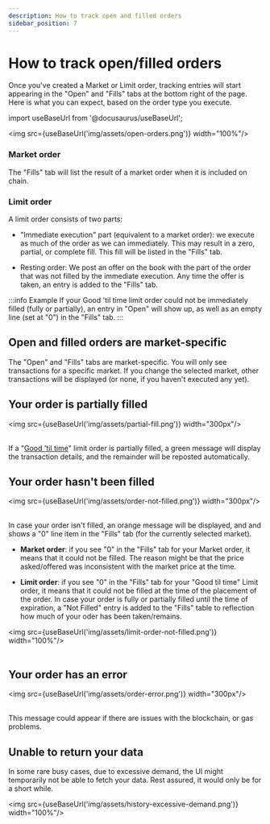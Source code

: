 ```yaml
---
description: How to track open and filled orders
sidebar_position: 7
---
```



# How to track open/filled orders

Once you've created a Market or Limit order, tracking entries will start appearing in the "Open" and "Fills" tabs at the bottom right of the page. Here is what you can expect, based on the order type you execute.

import useBaseUrl from '@docusaurus/useBaseUrl';

<img src={useBaseUrl('img/assets/open-orders.png')} width="100%"/><br />

### Market order

The "Fills" tab will list the result of a market order when it is included on chain.

### Limit order

A limit order consists of two parts:

* "Immediate execution" part (equivalent to a market order): we execute as much of the order as we can immediately. This may result in a zero, partial, or complete fill. This fill will be listed in the "Fills" tab.

* Resting order: We post an offer on the book with the part of the order that was not filled by the immediate execution. Any time the offer is taken, an entry is added to the "Fills" tab.

:::info Example
If your Good 'til time limit order could not be immediately filled (fully or partially), an entry in "Open" will show up, as well as an empty line (set at "0") in the "Fills" tab.
:::

## Open and filled orders are market-specific

The "Open" and "Fills" tabs are market-specific. You will only see transactions for a specific market. If you change the selected market, other transactions will be displayed (or none, if you haven't executed any yet).

## Your order is partially filled

<img src={useBaseUrl('img/assets/partial-fill.png')} width="300px"/><br /><br />

If a "[Good 'til time](./how-to-limit-order.md#steps)" limit order is partially filled, a green message will display the transaction details, and the remainder will be reposted automatically.

## Your order hasn't been filled

<img src={useBaseUrl('img/assets/order-not-filled.png')} width="300px"/><br /><br />

In case your order isn't filled, an orange message will be displayed, and and shows a "0" line item in the "Fills" tab (for the currently selected market).

* **Market order**: if you see "0" in the "Fills" tab for your Market order, it means that it could not be filled. The reason might be that the price asked/offered was inconsistent with the market price at the time.

* **Limit order**: if you see "0" in the "Fills" tab for your "Good til time" Limit order, it means that it could not be filled at the time of the placement of the order. In case your order is fully or partially filled until the time of expiration, a "Not Filled" entry is added to the "Fills" table to reflection how much of your oder has been taken/remains.

<img src={useBaseUrl('img/assets/limit-order-not-filled.png')} width="100%"/><br /><br />

## Your order has an error

<img src={useBaseUrl('img/assets/order-error.png')} width="300px"/><br /><br />

This message could appear if there are issues with the blockchain, or gas problems.

## Unable to return your data

In some rare busy cases, due to excessive demand, the UI might temporarily not be able to fetch your data. Rest assured, it would only be for a short while.

<img src={useBaseUrl('img/assets/history-excessive-demand.png')} width="100%"/>
